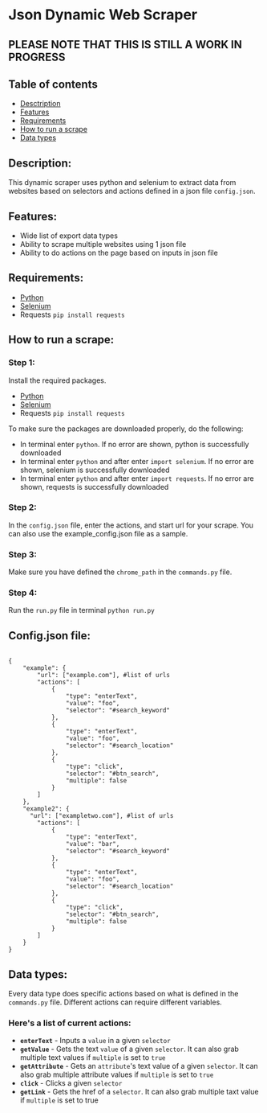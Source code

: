 # Json Dynamic Web Scraper

## PLEASE NOTE THAT THIS IS STILL A WORK IN PROGRESS

## Table of contents
* [Desctription](#description)
* [Features](#features)
* [Requirements](#requirements)
* [How to run a scrape](#how-to-run-a-scrape)
* [Data types](#data-types)

## Description:
This dynamic scraper uses python and selenium to extract data from websites based on selectors and actions defined in a json file ```config.json```.

## Features:
* Wide list of export data types
* Ability to scrape multiple websites using 1 json file
* Ability to do actions on the page based on inputs in json file

## Requirements:
* [Python](https://www.python.org/downloads/)
* [Selenium](https://www.seleniumhq.org/download/)
* Requests ```pip install requests```

## How to run a scrape:

### **Step 1:**

Install the required packages.
* [Python](https://www.python.org/downloads/)
* [Selenium](https://www.seleniumhq.org/download/)
* Requests ```pip install requests```

To make sure the packages are downloaded properly, do the following:
* In terminal enter ```python```. If no error are shown, python is successfully downloaded
* In terminal enter ```python``` and after enter ```import selenium```. If no error are shown, selenium is successfully downloaded
* In terminal enter ```python``` and after enter ```import requests```. If no error are shown, requests is successfully downloaded

### **Step 2:**

In the ```config.json``` file, enter the actions, and start url for your scrape. You can also use the example_config.json file as a sample.

### **Step 3:**

Make sure you have defined the ```chrome_path``` in the ```commands.py``` file. 

### **Step 4:**

Run the ```run.py``` file in terminal ```python run.py```

## Config.json file:
```

{
    "example": {
        "url": ["example.com"], #list of urls
        "actions": [
            {
                "type": "enterText",
                "value": "foo",
                "selector": "#search_keyword"
            },
            {
                "type": "enterText",
                "value": "foo",
                "selector": "#search_location"
            },
            {
                "type": "click",
                "selector": "#btn_search",
                "multiple": false
            }
        ]
    },
    "example2": {
      "url": ["exampletwo.com"], #list of urls
        "actions": [ 
            {
                "type": "enterText",
                "value": "bar",
                "selector": "#search_keyword"
            },
            {
                "type": "enterText",
                "value": "foo",
                "selector": "#search_location"
            },
            {
                "type": "click",
                "selector": "#btn_search",
                "multiple": false
            }
        ]
    }
}
```

## Data types:

Every data type does specific actions based on what is defined in the ```commands.py``` file. Different actions can require different variables.

### Here's a list of current actions:
* **```enterText```** - Inputs a ```value``` in a given ```selector```
* **```getValue```** - Gets the text ```value``` of a given ```selector```. It can also grab multiple text values if ```multiple``` is set to ```true```
* **```getAttribute```** - Gets an ```attribute```'s text value of a given ```selector```. It can also grab multiple attribute values if ```multiple``` is set to ```true```
* **```click```** - Clicks a given ```selector```
* **```getLink```** - Gets the href of a ```selector```. It can also grab multiple taxt value if ```multiple``` is set to true

